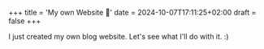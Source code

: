 +++
title = 'My own Website 🎉'
date = 2024-10-07T17:11:25+02:00
draft = false
+++

I just created my own blog website. Let's see what I'll do with it. :)